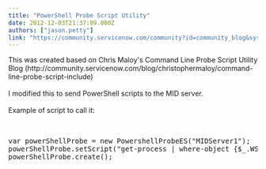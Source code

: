 ```yaml
---
title: "PowerShell Probe Script Utility"
date: 2012-12-03T21:37:09.000Z
authors: ["jason.petty"]
link: "https://community.servicenow.com/community?id=community_blog&sys_id=04fd622ddbd0dbc01dcaf3231f9619c2"
---
```

<p>This was created based on Chris Maloy's Command Line Probe Script Utility Blog (http://community.servicenow.com/blog/christophermaloy/command-line-probe-script-include)<br /><br />I modified this to send PowerShell scripts to the MID server.<br /><br />Example of script to call it:<br /><pre __default_attr="plain" __jive_macro_name="code" class="jive_text_macro jive_macro_code"><br /><br />var powerShellProbe = new PowershellProbeES("MIDServer1");<br />powerShellProbe.setScript("get-process | where-object {$_.WS -ge 1048576} | where-object {$_.processname -ne 'powershell'} | sort-object WS —descending | convertto-html -property Name,WS &gt; c:\\Inetpub\\wwwroot\\ps.html");<br />powerShellProbe.create();<br /></pre></p>